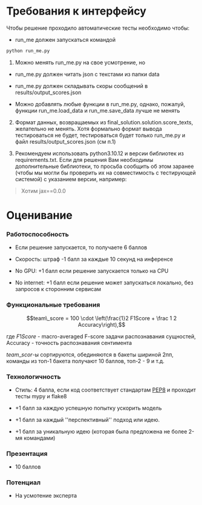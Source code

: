 # Требования к интерфейсу

Чтобы решение проходило автоматические тесты необходимо чтобы:

* run_me должен запускаться командой 
```bash
python run_me.py
```

1) Можно менять run_me.py на свое усмотрение, но 

* run_me.py должен читать json c текстами из папки data

* run_me.py должен складывать скоры сообщений в results/output_scores.json

* Можно добавлять любые функции в run_me.py, однако, пожалуй, функции run_me.load_data и run_me.save_data лучше не менять

2) Формат данных, возвращаемых из final_solution.solution.score_texts, желательно не менять. Хотя формально формат вывода тестироваться не будет, тестироваться будет только run_me.py и файл results/output_scores.json (см п.1)

2) Рекомендуем использовать python3.10.12 и версии библиотек из requirements.txt.
Если для решения Вам необходимы дополнительные библиотеки, то просьба сообщить об этом заранее (чтобы мы могли бы проверить их на совместимость с тестирующей системой) с указанием версии, например:

> Хотим jax==0.0.0

# Оценивание

### Работоспособность
* Если решение запускается, то получаете 6 баллов

* Скорость: штраф -1 балл за каждые 10 секунд на инференсе

* No GPU: +1 балл если решение запускается только на CPU

* No internet: +1 балл если решение может запускаться локально, без запросов к сторонним сервисам

### Функциональные требования
$$team\_score = 100 \cdot \left(\frac{1}2 F1Score + \frac 1 2 Accuracy\right),$$

где $F1Score$ - macro-averaged F-score задачи распознавания сущностей, Accuracy - точность распознавания сентимента

$team\_scor$-ы сортируются, обединяются в бакеты шириной 2пп, команды из топ-1 бакета получают 10 баллов, топ-2 - 9 и т.д.


### Технологичность

* Стиль: 4 балла, если код соответствует стандартам [PEP8](https://peps.python.org/pep-0008/) и проходит тесты mypy и flake8

* +1 балл за каждую успешную попытку ускорить модель

* +1 балл за каждый ''перспективный'' подход или идею.

* +1 балл за уникальную идею (которая была предложена не более 2-мя командами)

### Презентация
* 10 баллов 

### Потенциал

* На усмотение эксперта